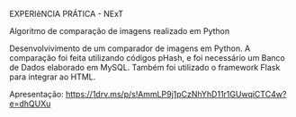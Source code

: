 EXPERIêNCIA PRÁTICA - NExT

Algoritmo de comparação de imagens realizado em Python

Desenvolvivimento de um comparador de imagens em Python.
A comparação foi feita utilizando códigos pHash, e foi necessário um Banco de Dados elaborado em MySQL. 
Também foi utilizado o framework Flask para integrar ao HTML.

Apresentação: https://1drv.ms/p/s!AmmLP9j1pCzNhYhD11r1GUwqiCTC4w?e=dhQUXu
